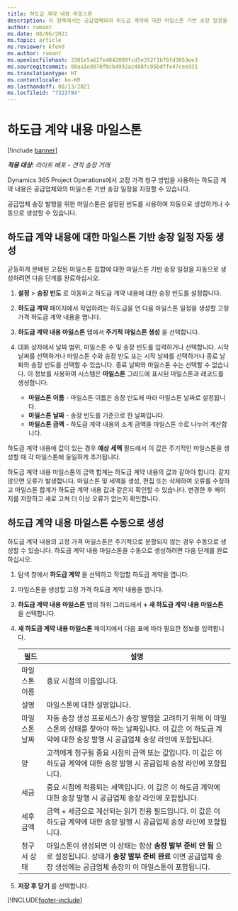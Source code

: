 ```yaml
---
title: 하도급 계약 내용 마일스톤
description: 이 항목에서는 공급업체와의 하도급 계약에 대한 마일스톤 기반 송장 일정을 만들고 유지하는 방법을 설명합니다.
author: rumant
ms.date: 08/06/2021
ms.topic: article
ms.reviewer: kfend
ms.author: rumant
ms.openlocfilehash: 3301e5a627e4842009fcd5e352f1b76fd3053ee3
ms.sourcegitcommit: 80aa1e8070f0cb4992ac408fc05bdffe47cee931
ms.translationtype: HT
ms.contentlocale: ko-KR
ms.lasthandoff: 08/13/2021
ms.locfileid: "7323784"
---
```

# <a name="subcontract-line-milestones"></a>하도급 계약 내용 마일스톤

[!include [banner](../../includes/dataverse-preview.md)]

_**적용 대상:** 라이트 배포 - 견적 송장 거래_

Dynamics 365 Project Operations에서 고정 가격 청구 방법을 사용하는 하도급 계약 내용은 공급업체와의 마일스톤 기반 송장 일정을 지정할 수 있습니다.

공급업체 송장 발행을 위한 마일스톤은 설정된 빈도를 사용하여 자동으로 생성하거나 수동으로 생성할 수 있습니다.

## <a name="automatically-create-a-milestone-based-invoice-schedule-for-a-subcontract-line"></a>하도급 계약 내용에 대한 마일스톤 기반 송장 일정 자동 생성

균등하게 분배된 고정된 마일스톤 집합에 대한 마일스톤 기반 송장 일정을 자동으로 생성하려면 다음 단계를 완료하십시오.

1. **설정** > **송장 빈도** 로 이동하고 하도급 계약 내용에 대한 송장 빈도를 설정합니다.
2. **하도급 계약** 페이지에서 작업하려는 하도급을 연 다음 마일스톤 일정을 생성할 고정 가격 하도급 계약 내용을 엽니다.
3. **하도급 계약 내용 마일스톤** 탭에서 **주기적 마일스톤 생성** 을 선택합니다.
4. 대화 상자에서 날짜 범위, 마일스톤 수 및 송장 빈도를 입력하거나 선택합니다. 시작 날짜를 선택하거나 마일스톤 수와 송장 빈도 또는 시작 날짜를 선택하거나 종료 날짜와 송장 빈도를 선택할 수 있습니다. 종료 날짜와 마일스톤 수는 선택할 수 없습니다.
이 정보를 사용하여 시스템은 **마일스톤** 그리드에 표시된 마일스톤과 레코드를 생성합니다.

   - **마일스톤 이름** - 마일스톤 이름은 송장 빈도에 따라 마일스톤 날짜로 설정됩니다.
   - **마일스톤 날짜** - 송장 빈도를 기준으로 한 날짜입니다.
   - **마일스톤 금액** - 하도급 계약 내용의 소계 금액을 마일스톤 수로 나누어 계산합니다.

하도급 계약 내용에 값이 있는 경우 **예상 세액** 필드에서 이 값은 주기적인 마일스톤을 생성할 때 각 마일스톤에 동일하게 추가됩니다.

하도급 계약 내용 마일스톤의 금액 합계는 하도급 계약 내용의 값과 같아야 합니다. 같지 않으면 오류가 발생합니다. 마일스톤 및 세액을 생성, 편집 또는 삭제하여 오류를 수정하고 마일스톤 합계가 하도급 계약 내용 값과 같은지 확인할 수 있습니다. 변경한 후 페이지를 저장하고 새로 고쳐 더 이상 오류가 없는지 확인합니다.

## <a name="manually-create-subcontract-line-milestones"></a>하도급 계약 내용 마일스톤 수동으로 생성

하도급 계약 내용의 고정 가격 마일스톤은 주기적으로 분할되지 않는 경우 수동으로 생성할 수 있습니다. 하도급 계약 내용 마일스톤을 수동으로 생성하려면 다음 단계를 완료하십시오.

1. 탐색 창에서 **하도급 계약** 을 선택하고 작업할 하도급 계약을 엽니다.
2. 마일스톤을 생성할 고정 가격 하도급 계약 내용을 엽니다.
3. **하도급 계약 내용 마일스톤** 탭의 하위 그리드에서 **+ 새 하도급 계약 내용 마일스톤** 을 선택합니다.
4. **새 하도급 계약 내용 마일스톤** 페이지에서 다음 표에 따라 필요한 정보를 입력합니다.

    | 필드 | 설명 |
    | --- | --- |
    | 마일스톤 이름 | 중요 시점의 이름입니다. |
    | 설명 | 마일스톤에 대한 설명입니다.  |
    | 마일스톤 날짜 | 자동 송장 생성 프로세스가 송장 발행을 고려하기 위해 이 마일스톤의 상태를 찾아야 하는 날짜입니다. 이 값은 이 하도급 계약에 대한 송장 발행 시 공급업체 송장 라인에 포함됩니다. |
    | 양 | 고객에게 청구될 중요 시점의 금액 또는 값입니다. 이 값은 이 하도급 계약에 대한 송장 발행 시 공급업체 송장 라인에 포함됩니다. |
    | 세금 | 중요 시점에 적용되는 세액입니다. 이 값은 이 하도급 계약에 대한 송장 발행 시 공급업체 송장 라인에 포함됩니다. |
    | 세후 금액 | 금액 + 세금으로 계산되는 읽기 전용 필드입니다. 이 값은 이 하도급 계약에 대한 송장 발행 시 공급업체 송장 라인에 포함됩니다. |
    | 청구서 상태 | 마일스톤이 생성되면 이 상태는 항상 **송장 발부 준비 안 됨** 으로 설정됩니다.  상태가 **송장 발부 준비 완료** 이면 공급업체 송장 생성에는 공급업체 송장의 이 마일스톤이 포함됩니다. |

5. **저장 후 닫기** 를 선택합니다.


[!INCLUDE[footer-include](../../includes/footer-banner.md)]
